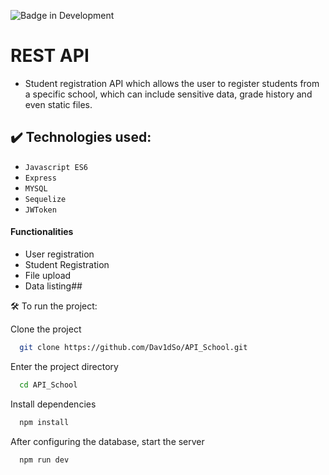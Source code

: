 ![Badge in Development](http://img.shields.io/static/v1?label=STATUS&message=EM%20DESENVOLVIMENTO&color=GREEN&style=for-the-badge)

# REST API

- Student registration API which allows the user to register students from a specific school, which can include sensitive data, grade history and even static files.

## ✔️ Technologies used:

- ``Javascript ES6``
- ``Express``
- ``MYSQL``
- ``Sequelize``
- ``JWToken``
#### Functionalities

- User registration
- Student Registration
- File upload
- Data listing## 

🛠️ To run the project:


Clone the project

```bash
  git clone https://github.com/Dav1dSo/API_School.git
```

Enter the project directory

```bash
  cd API_School
```

Install dependencies

```bash
  npm install
```

After configuring the database, start the server

```bash
  npm run dev
```